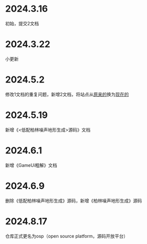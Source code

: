 # 2024.3.16

初始，提交2文档

# 2024.3.22

小更新

# 2024.5.2

修改1文档的重复问题，新增2文档，将站点从[原来的](https://newazkbbys.github.io/Dao3DocsPro)换为[现在的](https://azkbbys.github.io/Dao3DocsPro)

# 2024.5.19

新增《<低配柏林噪声地形生成>源码》文档

# 2024.6.1

新增《GameUi粗解》文档

# 2024.6.9

删除《低配柏林噪声地形生成》源码，新增《柏林噪声地形生成》源码

# 2024.8.17

仓库正式更名为osp（open source platform，源码开放平台）
